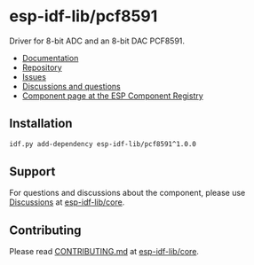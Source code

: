 # esp-idf-lib/pcf8591

Driver for 8-bit ADC and an 8-bit DAC PCF8591.

* [Documentation](https://esp-idf-lib.github.io/pcf8591/)
* [Repository](https://github.com/esp-idf-lib/pcf8591)
* [Issues](https://github.com/esp-idf-lib/pcf8591/issues)
* [Discussions and questions](https://github.com/esp-idf-lib/core/discussions)
* [Component page at the ESP Component Registry](https://components.espressif.com/components/esp-idf-lib/pcf8591)

## Installation

```sh
idf.py add-dependency esp-idf-lib/pcf8591^1.0.0
```

## Support

For questions and discussions about the component, please use
[Discussions](https://github.com/esp-idf-lib/core/discussions)
at [esp-idf-lib/core](https://github.com/esp-idf-lib/core).

## Contributing

Please read [CONTRIBUTING.md](https://github.com/esp-idf-lib/core/blob/main/CONTRIBUTING.md)
at [esp-idf-lib/core](https://github.com/esp-idf-lib/core).
